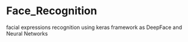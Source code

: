 # Face_Recognition
facial expressions recognition using keras framework as DeepFace and Neural Networks
